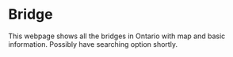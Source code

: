 # Bridge

This webpage shows all the bridges in Ontario with map and basic information. Possibly have searching option shortly. 
